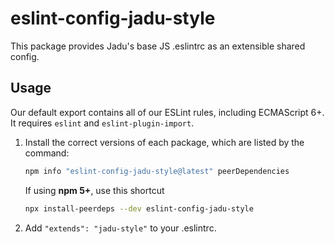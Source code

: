# eslint-config-jadu-style

This package provides Jadu's base JS .eslintrc as an extensible shared config.

## Usage

Our default export contains all of our ESLint rules, including ECMAScript 6+. It requires `eslint` and `eslint-plugin-import`.

1. Install the correct versions of each package, which are listed by the command:

    ```sh
    npm info "eslint-config-jadu-style@latest" peerDependencies
    ```

    If using **npm 5+**, use this shortcut

    ```sh
    npx install-peerdeps --dev eslint-config-jadu-style
    ```

2. Add `"extends": "jadu-style"` to your .eslintrc.

